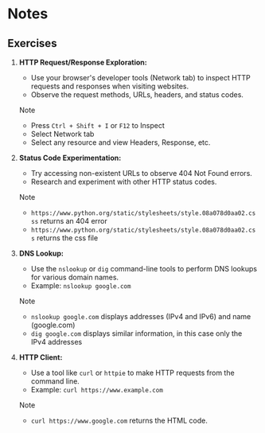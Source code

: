 # Notes

## Exercises

1. **HTTP Request/Response Exploration:**

   - Use your browser's developer tools (Network tab) to inspect HTTP requests and responses when visiting websites.
   - Observe the request methods, URLs, headers, and status codes.

   > [!NOTE]
   >
   > - Press `Ctrl + Shift + I` or `F12` to Inspect
   > - Select Network tab
   > - Select any resource and view Headers, Response, etc.

2. **Status Code Experimentation:**

   - Try accessing non-existent URLs to observe 404 Not Found errors.
   - Research and experiment with other HTTP status codes.

   > [!NOTE]
   >
   > - `https://www.python.org/static/stylesheets/style.08a078d0aa02.csss` returns an 404 error
   > - `https://www.python.org/static/stylesheets/style.08a078d0aa02.css` returns the css file

3. **DNS Lookup:**

   - Use the `nslookup` or `dig` command-line tools to perform DNS lookups for various domain names.
   - Example: `nslookup google.com`

   > [!NOTE]
   >
   > - `nslookup google.com` displays addresses (IPv4 and IPv6) and name (google.com)
   > - `dig google.com` displays similar information, in this case only the IPv4 addresses

4. **HTTP Client:**

   - Use a tool like `curl` or `httpie` to make HTTP requests from the command line.
   - Example: `curl https://www.example.com`

   > [!NOTE]
   >
   > - `curl https://www.google.com` returns the HTML code.
